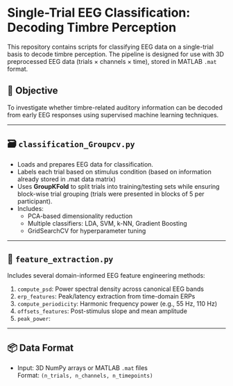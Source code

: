 # Single-Trial EEG Classification: Decoding Timbre Perception

This repository contains scripts for classifying EEG data on a single-trial basis to decode timbre perception. The pipeline is designed for use with 3D preprocessed EEG data (trials × channels × time), stored in MATLAB `.mat` format.

## 🧠 Objective
To investigate whether timbre-related auditory information can be decoded from early EEG responses using supervised machine learning techniques.

---

## 🗃️ `classification_Groupcv.py`

- Loads and prepares EEG data for classification.
- Labels each trial based on stimulus condition (based on information already stored in .mat data matrix)
- Uses **GroupKFold** to split trials into training/testing sets while ensuring block-wise trial grouping (trials were presented in blocks of 5 per participant).
- Includes:
  - PCA-based dimensionality reduction
  - Multiple classifiers: LDA, SVM, k-NN, Gradient Boosting
  - GridSearchCV for hyperparameter tuning

---

## 🧪 `feature_extraction.py`

Includes several domain-informed EEG feature engineering methods:
1. `compute_psd`: Power spectral density across canonical EEG bands
2. `erp_features`: Peak/latency extraction from time-domain ERPs
3. `compute_periodicity`: Harmonic frequency power (e.g., 55 Hz, 110 Hz)
4. `offsets_features`: Post-stimulus slope and mean amplitude
5. `peak_power`: 

---

## 📦 Data Format

- Input: 3D NumPy arrays or MATLAB `.mat` files  
  Format: `(n_trials, n_channels, n_timepoints)`
